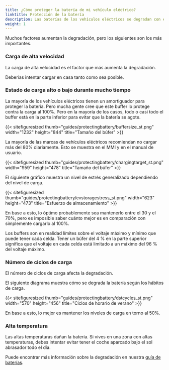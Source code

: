```yaml
---
title: ¿Cómo proteger la batería de mi vehículo eléctrico?
linktitle: Protección de la batería
description: Las baterías de los vehículos eléctricos se degradan con el tiempo, pero hay muchas cosas que puedes hacer para que mantengan su capacidad por más tiempo.
weight: 1
---
```

<!-- markdownlint-disable MD033 -->

Muchos factores aumentan la degradación, pero los siguientes son los más importantes.

### Carga de alta velocidad

La carga de alta velocidad es el factor que más aumenta la degradación.

Deberías intentar cargar en casa tanto como sea posible.

### Estado de carga alto o bajo durante mucho tiempo

La mayoría de los vehículos eléctricos tienen un amortiguador para proteger la batería.
Pero mucha gente cree que este buffer lo protege contra la carga al 100%. Pero en la mayoría de los casos, todo o casi todo el buffer está en la parte inferior para evitar que la batería se agote.

{{< sitefiguresized thumb="guides/protectingbattery/buffersize_st.png" width="1232" height="844" title="Tamaño del búfer" >}}

La mayoría de las marcas de vehículos eléctricos recomiendan no cargar más del 80% diariamente. Esto se muestra en el MMI y en el manual de usuario.

{{< sitefiguresized thumb="guides/protectingbattery/chargingtarget_st.png" width="959" height="478" title="Tamaño del búfer" >}}

El siguiente gráfico muestra un nivel de estrés generalizado dependiendo del nivel de carga.

{{< sitefiguresized thumb="guides/protectingbattery/evstoragestress_st.png" width="623" height="473" title="Esfuerzo de almacenamiento" >}}

En base a esto, lo óptimo probablemente sea mantenerlo entre el 30 y el 70%, pero es imposible saber cuánto mejor es en comparación con simplemente cargarlo al 100%.

Los buffers son en realidad límites sobre el voltaje máximo y mínimo que puede tener cada celda. Tener un búfer del 4 % en la parte superior significa que el voltaje en cada celda está limitado a un máximo del 96 % del voltaje máximo.

### Número de ciclos de carga

El número de ciclos de carga afecta la degradación.

El siguiente diagrama muestra cómo se degrada la batería según los hábitos de carga.

{{< sitefiguresized thumb="guides/protectingbattery/dstcycles_st.png" width="570" height="456" title="Ciclos de horario de verano" >}}

En base a esto, lo mejor es mantener los niveles de carga en torno al 50%.

### Alta temperatura

Las altas temperaturas dañan la batería. Si vives en una zona con altas temperaturas, debes intentar evitar tener el coche aparcado bajo el sol abrasador todo el día.

Puede encontrar más información sobre la degradación en nuestra [guía de baterías](../../../technology/battery/).
